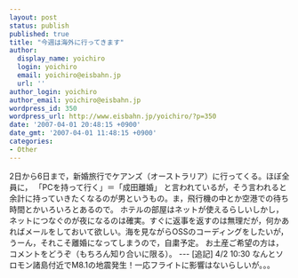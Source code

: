 ```yaml
---
layout: post
status: publish
published: true
title: "今週は海外に行ってきます"
author:
  display_name: yoichiro
  login: yoichiro
  email: yoichiro@eisbahn.jp
  url: ''
author_login: yoichiro
author_email: yoichiro@eisbahn.jp
wordpress_id: 350
wordpress_url: http://www.eisbahn.jp/yoichiro/?p=350
date: '2007-04-01 20:48:15 +0900'
date_gmt: '2007-04-01 11:48:15 +0900'
categories:
- Other
---
```


2日から6日まで，新婚旅行でケアンズ（オーストラリア）に行ってくる。ほぼ全員に，
「PCを持って行く」＝「成田離婚」
と言われているが，そう言われると余計に持っていきたくなるのが男というもの。ま，飛行機の中とか空港での待ち時間とかいろいろとあるので。
ホテルの部屋はネットが使えるらしいしかし，ネットにつなぐのが夜になるのは確実。すぐに返事を返すのは無理だが，何かあればメールをしておいて欲しい。海を見ながらOSSのコーディングをしたいが，うーん，それこそ離婚になってしまうので，自粛予定。
お土産ご希望の方は，コメントをどうぞ（もちろん知り合いに限る）。
--- [追記] 4/2 10:30
なんとソロモン諸島付近でM8.1の地震発生！一応フライトに影響はないらしいが。。。
